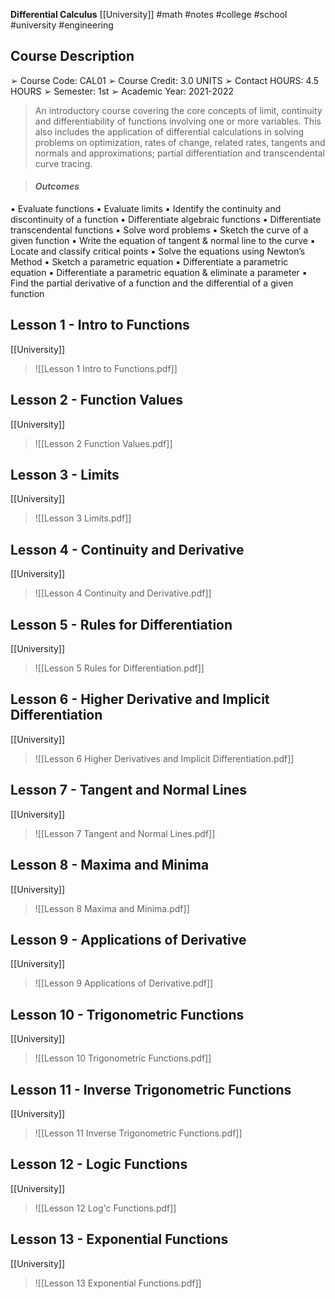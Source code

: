**Differential Calculus**
[[University]]
#math #notes #college #school #university #engineering 


## **Course Description**
➢ Course Code: CAL01
➢ Course Credit: 3.0 UNITS
➢ Contact HOURS: 4.5 HOURS
➢ Semester: 1st
➢ Academic Year: 2021-2022


> An introductory course covering the core concepts of limit, continuity and differentiability of functions involving one or more variables. This also includes the application of differential calculations in solving problems on optimization, rates of change, related rates, tangents and normals and approximations; partial differentiation and transcendental curve tracing.



> #### ***Outcomes***
▪ Evaluate functions
▪ Evaluate limits
▪ Identify the continuity and 
discontinuity of a function
▪ Differentiate algebraic 
functions
▪ Differentiate transcendental 
functions
▪ Solve word problems
▪ Sketch the curve of a given function
▪ Write the equation of tangent & 
normal line to the curve
▪ Locate and classify critical points
▪ Solve the equations using Newton’s
Method
▪ Sketch a parametric equation
▪ Differentiate a parametric equation
▪ Differentiate a parametric equation 
& eliminate a parameter
▪ Find the partial derivative of a 
function and the differential of a given 
function
        







## **Lesson 1 - Intro to Functions**
[[University]]
> ![[Lesson 1 Intro to Functions.pdf]]
## **Lesson 2 - Function Values**
[[University]] 
> ![[Lesson 2 Function Values.pdf]]
## **Lesson 3 - Limits**
[[University]]
> ![[Lesson 3 Limits.pdf]]
## **Lesson 4 - Continuity and Derivative**
[[University]] 
> ![[Lesson 4 Continuity and Derivative.pdf]]
## **Lesson 5 - Rules for Differentiation**
[[University]] 
> ![[Lesson 5 Rules for Differentiation.pdf]]
## **Lesson 6 - Higher Derivative and Implicit Differentiation**    
[[University]] 
> ![[Lesson 6 Higher Derivatives and Implicit Differentiation.pdf]]
## **Lesson 7 - Tangent and Normal Lines**
[[University]]
> ![[Lesson 7 Tangent and Normal Lines.pdf]]
## **Lesson 8 - Maxima and Minima**
[[University]] 
> ![[Lesson 8 Maxima and Minima.pdf]]
## **Lesson 9 - Applications of Derivative**
[[University]] 
> ![[Lesson 9 Applications of Derivative.pdf]]
## **Lesson 10 - Trigonometric Functions**
[[University]] 
> ![[Lesson 10 Trigonometric Functions.pdf]]
## **Lesson 11 - Inverse Trigonometric Functions**
[[University]] 
> ![[Lesson 11 Inverse Trigonometric Functions.pdf]]
## **Lesson 12 - Logic Functions**
[[University]]
> ![[Lesson 12 Log'c Functions.pdf]]
## **Lesson 13 - Exponential Functions**
[[University]] 
> ![[Lesson 13 Exponential Functions.pdf]]